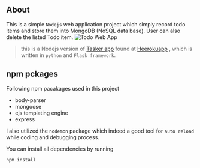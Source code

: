 ## About
This is a simple `Nodejs` web application project  which simply record todo items and store them into MongoDB (NoSQL data base). User can also delete the listed Todo item. 
![Todo Web App](https://github.com/manojap/Nodejs-Todo-app/blob/main/todo.PNG "Nodejs app")

> this is a Nodejs version of [Tasker app](https://github.com/manojap/Flaask-task-master) found at [Heerokuapp](http:\\minimaltasker.herkuapp.com) , which is written in `python` and `Flask framework`.  

## npm pckages
Following npm pacakages used in this project
* body-parser
* mongoose
* ejs templating engine
* express

I also utilized the `nodemon` package which indeed a good tool for `auto reload` while coding and debugging process.

You can install all dependencies by running 

``` npm install ```

